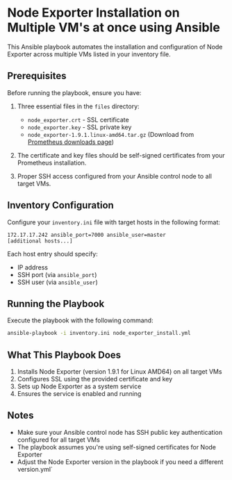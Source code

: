 # Node Exporter Installation on Multiple VM's at once using Ansible

This Ansible playbook automates the installation and configuration of Node Exporter across multiple VMs listed in your inventory file.

## Prerequisites

Before running the playbook, ensure you have:

1. Three essential files in the `files` directory:
   - `node_exporter.crt` - SSL certificate
   - `node_exporter.key` - SSL private key
   - `node_exporter-1.9.1.linux-amd64.tar.gz` (Download from [Prometheus downloads page](https://prometheus.io/download/))

2. The certificate and key files should be self-signed certificates from your Prometheus installation.

3. Proper SSH access configured from your Ansible control node to all target VMs.

## Inventory Configuration

Configure your `inventory.ini` file with target hosts in the following format:

```
172.17.17.242 ansible_port=7000 ansible_user=master
[additional hosts...]
```

Each host entry should specify:
- IP address
- SSH port (via `ansible_port`)
- SSH user (via `ansible_user`)

## Running the Playbook

Execute the playbook with the following command:

```bash
ansible-playbook -i inventory.ini node_exporter_install.yml
```

## What This Playbook Does

1. Installs Node Exporter (version 1.9.1 for Linux AMD64) on all target VMs
2. Configures SSL using the provided certificate and key
3. Sets up Node Exporter as a system service
4. Ensures the service is enabled and running

## Notes

- Make sure your Ansible control node has SSH public key authentication configured for all target VMs
- The playbook assumes you're using self-signed certificates for Node Exporter
- Adjust the Node Exporter version in the playbook if you need a different version.yml`